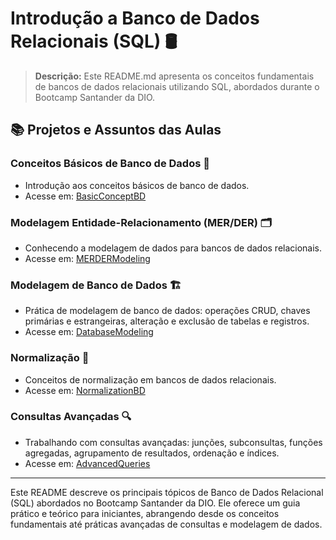 # Introdução a Banco de Dados Relacionais (SQL) 🛢️

> **Descrição:** Este README.md apresenta os conceitos fundamentais de bancos de dados relacionais utilizando SQL, abordados durante o Bootcamp Santander da DIO.

## 📚 Projetos e Assuntos das Aulas

### Conceitos Básicos de Banco de Dados 📖
- Introdução aos conceitos básicos de banco de dados.
- Acesse em: [BasicConceptBD](BasicConceptBD)

### Modelagem Entidade-Relacionamento (MER/DER) 🗂️
- Conhecendo a modelagem de dados para bancos de dados relacionais.
- Acesse em: [MERDERModeling](MERDERModeling)

### Modelagem de Banco de Dados 🏗️
- Prática de modelagem de banco de dados: operações CRUD, chaves primárias e estrangeiras, alteração e exclusão de tabelas e registros.
- Acesse em: [DatabaseModeling](DatabaseModeling)

### Normalização 📏
- Conceitos de normalização em bancos de dados relacionais.
- Acesse em: [NormalizationBD](NormalizationBD)

### Consultas Avançadas 🔍
- Trabalhando com consultas avançadas: junções, subconsultas, funções agregadas, agrupamento de resultados, ordenação e índices.
- Acesse em: [AdvancedQueries](AdvancedQueries)

---

Este README descreve os principais tópicos de Banco de Dados Relacional (SQL) abordados no Bootcamp Santander da DIO. Ele oferece um guia prático e teórico para iniciantes, abrangendo desde os conceitos fundamentais até práticas avançadas de consultas e modelagem de dados.
